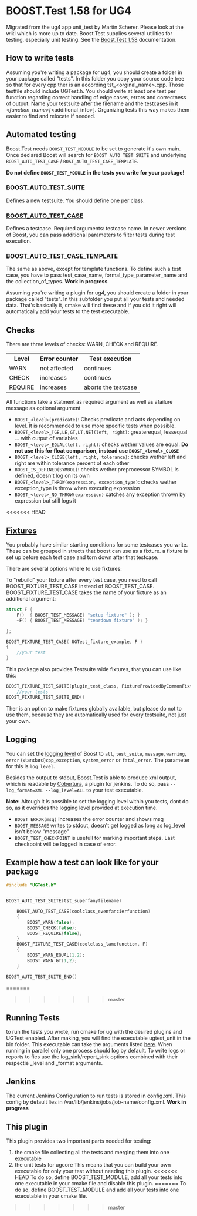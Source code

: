 # BOOST.Test 1.58 for UG4
Migrated from the ug4 app unit_test by Martin Scherer.
Please look at the wiki which is more up to date.
Boost.Test supplies several utilities for testing, especially unit testing.
See the [Boost.Test 1.58](https://www.boost.org/doc/libs/1_58_0/libs/test/doc/html/index.html) documentation.

## How to write tests
Assuming you're writing a package for ug4, you should create a folder in your package called "tests". In this folder you copy your source code tree so that for every cpp ther is an according tst_<orginal_name>.cpp. Those testfile should include UGTest.h. You should write at least one test per function regarding correct handling of edge cases, errors and correctness of output. Name your testsuite after the filename and the testcases in it <filename>_<function_name>[_<additional_info>]. Organizing tests this way makes them easier to find and relocate if needed.

## Automated testing
Boost.Test needs `BOOST_TEST_MODULE` to be set to generate it's own main. Once declared Boost will search for `BOOST_AUTO_TEST_SUITE` and underlying `BOOST_AUTO_TEST_CASE` / `BOST_AUTO_TEST_CASE_TEMPLATE`.

**Do not define `BOOST_TEST_MODULE` in the tests you write for your package!**

### BOOST_AUTO_TEST_SUITE
Defines a new testsuite. You should define one per class.

### [BOOST_AUTO_TEST_CASE](https://www.boost.org/doc/libs/1_58_0/libs/test/doc/html/utf/user-guide/test-organization/auto-nullary-test-case.html)
Defines a testcase. Required arguments: testcase name. In newer versions of Boost, you can pass additional parameters to filter tests during test execution.

### [BOOST_AUTO_TEST_CASE_TEMPLATE](https://www.boost.org/doc/libs/1_58_0/libs/test/doc/html/utf/user-guide/test-organization/auto-test-case-template.html)
The same as above, except for template functions. To define such a test case, you have to pass test_case_name, formal_type_parameter_name and the collection_of_types.
**Work in progress**

Assuming you're writing a plugin for ug4, you should create a folder in your package called "tests". In this subfolder you put all your tests and needed data. That's basically it, cmake will find these and if you did it right will automatically add your tests to the test executable.
## Checks
There are three levels of checks: WARN, CHECK and REQUIRE.

<table>
    <tr>
        <th>Level</th>
        <th>Error counter</th>
        <th>Test execution</th>
    </tr>
    <tr>   
        <td>WARN</td>
        <td>not affected</td>
        <td>continues</td>
    </tr>
    <tr>   
        <td>CHECK</td>
        <td>increases</td>
        <td>continues</td>
    </tr>
    <tr>   
        <td>REQUIRE</td>
        <td>increases</td>
        <td>aborts the testcase</td>
    </tr>
</table>

All functions take a statment as required argument as well as afailure message as optional argument
+ `BOOST_<level>(predicate)`: Checks predicate and acts depending on level. It is recommended to use more specific tests when possible.
+ `BOOST_<level>_[GE,LE,GT,LT,NE](left, right)`: greaterequal, lessequal ... with output of variables
+ `BOOST_<level>_EQUAL(left, right)`: checks wether values are equal. **Do not use this for float comparison, instead use `BOOST_<level>_CLOSE`**
+ `BOOST_<level>_CLOSE(left, right, tolerance)`: checks wether left and right are within tolerance percent of each other
+ `BOOST_IS_DEFINED(SYMBOL)`: checks wether preprocessor SYMBOL is defined, doesn't log on its own
+ `BOOST_<level>_THROW(expression, exception_type)`: checks wether exception_type is throw when executing expression
+ `BOOST_<level>_NO_THROW(expression)` catches any exception thrown by expression but still logs it

<<<<<<< HEAD
## [Fixtures](https://www.boost.org/doc/libs/1_58_0/libs/test/doc/html/utf/user-guide/fixture.html)
You probably have similar starting conditions for some testcases you write. These can be grouped in structs that boost can use as a fixture. a fixture is set up before each test case and torn down after that testcase.

There are several options where to use fixtures:

To "rebuild" your fixture after every test case, you need to call BOOST_FIXTURE_TEST_CASE instead of BOOST_TEST_CASE. BOOST_FIXTURE_TEST_CASE takes the name of your fixture as an additional argument:
```c++
struct F {
    F()  { BOOST_TEST_MESSAGE( "setup fixture" ); }
    ~F() { BOOST_TEST_MESSAGE( "teardown fixture" ); }

};

BOOST_FIXTURE_TEST_CASE( UGTest_fixture_example, F )
{
    //your test
}
```

This package also provides Testsuite wide fixtures, that you can use like this:
```c++
BOOST_FIXTURE_TEST_SUITE(plugin_test_class, FixtureProvidedByCommonFixtures)
    //your tests
BOOST_FIXTURE_TEST_SUITE_END()
```
Ther is an option to make fixtures globally available, but please do not to use them, because they are automatically used for every testsuite, not just your own.

## Logging
You can set the [logging level](https://www.boost.org/doc/libs/1_58_0/libs/test/doc/html/utf/user-guide/runtime-config/reference.html#) of Boost to `all`, `test_suite`, `message`, `warning`, `error` (standard)`cpp_exception`, `system_error` or `fatal_error`. The parameter for this is `log_level`.


Besides the output to stdout, Boost.Test is able to produce xml output, which is readable by [Cobertura](https://cobertura.github.io/cobertura/), a plugin for jenkins. To do so, pass `--log_format=XML --log_level=ALL` to your test executable.

**Note:** Altough it is possible to set the logging level within you tests, dont do so, as it overrides the logging level provided at execution time.

+ `BOOST_ERROR(msg)` increases the error counter and shows msg
+ `BOOST_MESSAGE` writes to stdout, doesn't get logged as long as log_level isn't below "message"
+ `BOOST_TEST_CHECKPOINT` is usefull for marking important steps. Last checkpoint will be logged in case of error.

## Example how a test can look like for your package
```c++
#include "UGTest.h"


BOOST_AUTO_TEST_SUITE(tst_superfanyfilename)

    BOOST_AUTO_TEST_CASE(coolclass_evenfancierfunction)
    {
        BOOST_WARN(false);
        BOOST_CHECK(false);
        BOOST_REQUIRE(false);
    }
    BOOST_FIXTURE_TEST_CASE(coolclass_lamefunction, F)
    {
        BOOST_WARN_EQUAL(1,2);
        BOOST_WARN_GT(1,2);
    }

BOOST_AUTO_TEST_SUITE_END()     
```

=======
>>>>>>> master
## Running Tests
to run the tests you wrote, run cmake for ug with the desired plugins and UGTest enabled. After making, you will find the executable ugtest_unit in the bin folder.
This executable can take the arguments listed [here](https://www.boost.org/doc/libs/1_58_0/libs/test/doc/html/utf/user-guide/runtime-config/reference.html). When running in parallel only one process should log by default. To write logs or reports to fies use the log_sink/report_sink options combined with their respectie _level and _format arguments.

## Jenkins
The current Jenkins Configuration to run tests is stored in config.xml. This config by default lies in /var/lib/jenkins/jobs/job-name/config.xml. **Work in progress**

## This plugin
This plugin provides two important parts needed for testing:
1. the cmake file collecting all the tests and merging them into one executable
2. the unit tests for ugcore
This means that you can build your own executable for only your test without needing this plugin.
<<<<<<< HEAD
To do so, define BOOST_TEST_MODULE, add all your tests into one executable in your cmake file and disable this plugin.
=======
To do so, define BOOST_TEST_MODULE and add all your tests into one executable in your cmake file.
>>>>>>> master
